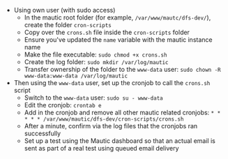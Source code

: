 - Using own user (with sudo access)
    - In the mautic root folder (for example, `/var/www/mautc/dfs-dev/`), create the folder `cron-scripts`
    - Copy over the `crons.sh` file inside the `cron-scripts` folder
    - Ensure you've updated the `name` variable with the mautic instance name
    - Make the file executable: `sudo chmod +x crons.sh`
    - Create the log folder: `sudo mkdir /var/log/mautic`
    - Transfer ownership of the folder to the `www-data` user: `sudo chown -R www-data:www-data /var/log/mautic`
- Then using the `www-data` user, set up the cronjob to call the `crons.sh` script
    - Switch to the `www-data` user: `sudo su - www-data`
    - Edit the cronjob: `crontab e`
    - Add in the cronjob and remove all other mautic related cronjobs: `* * * * * /var/www/mautic/dfs-dev/cron-scripts/crons.sh`
    - After a minute, confirm via the log files that the cronjobs ran successfully
    - Set up a test using the Mautic dashboard so that an actual email is sent as part of a real test using queued email delivery
